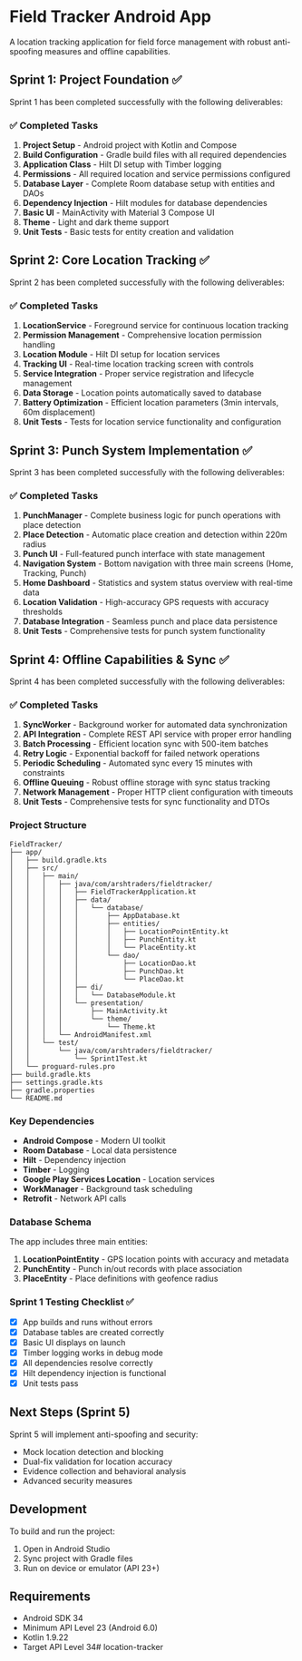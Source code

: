 # Field Tracker Android App

A location tracking application for field force management with robust anti-spoofing measures and offline capabilities.

## Sprint 1: Project Foundation ✅

Sprint 1 has been completed successfully with the following deliverables:

### ✅ Completed Tasks
1. **Project Setup** - Android project with Kotlin and Compose
2. **Build Configuration** - Gradle build files with all required dependencies
3. **Application Class** - Hilt DI setup with Timber logging
4. **Permissions** - All required location and service permissions configured
5. **Database Layer** - Complete Room database setup with entities and DAOs
6. **Dependency Injection** - Hilt modules for database dependencies
7. **Basic UI** - MainActivity with Material 3 Compose UI
8. **Theme** - Light and dark theme support
9. **Unit Tests** - Basic tests for entity creation and validation

## Sprint 2: Core Location Tracking ✅

Sprint 2 has been completed successfully with the following deliverables:

### ✅ Completed Tasks
1. **LocationService** - Foreground service for continuous location tracking
2. **Permission Management** - Comprehensive location permission handling
3. **Location Module** - Hilt DI setup for location services
4. **Tracking UI** - Real-time location tracking screen with controls
5. **Service Integration** - Proper service registration and lifecycle management
6. **Data Storage** - Location points automatically saved to database
7. **Battery Optimization** - Efficient location parameters (3min intervals, 60m displacement)
8. **Unit Tests** - Tests for location service functionality and configuration

## Sprint 3: Punch System Implementation ✅

Sprint 3 has been completed successfully with the following deliverables:

### ✅ Completed Tasks
1. **PunchManager** - Complete business logic for punch operations with place detection
2. **Place Detection** - Automatic place creation and detection within 220m radius
3. **Punch UI** - Full-featured punch interface with state management
4. **Navigation System** - Bottom navigation with three main screens (Home, Tracking, Punch)
5. **Home Dashboard** - Statistics and system status overview with real-time data
6. **Location Validation** - High-accuracy GPS requests with accuracy thresholds
7. **Database Integration** - Seamless punch and place data persistence
8. **Unit Tests** - Comprehensive tests for punch system functionality

## Sprint 4: Offline Capabilities & Sync ✅

Sprint 4 has been completed successfully with the following deliverables:

### ✅ Completed Tasks
1. **SyncWorker** - Background worker for automated data synchronization
2. **API Integration** - Complete REST API service with proper error handling
3. **Batch Processing** - Efficient location sync with 500-item batches
4. **Retry Logic** - Exponential backoff for failed network operations
5. **Periodic Scheduling** - Automated sync every 15 minutes with constraints
6. **Offline Queuing** - Robust offline storage with sync status tracking
7. **Network Management** - Proper HTTP client configuration with timeouts
8. **Unit Tests** - Comprehensive tests for sync functionality and DTOs

### Project Structure
```
FieldTracker/
├── app/
│   ├── build.gradle.kts
│   ├── src/
│   │   ├── main/
│   │   │   ├── java/com/arshtraders/fieldtracker/
│   │   │   │   ├── FieldTrackerApplication.kt
│   │   │   │   ├── data/
│   │   │   │   │   └── database/
│   │   │   │   │       ├── AppDatabase.kt
│   │   │   │   │       ├── entities/
│   │   │   │   │       │   ├── LocationPointEntity.kt
│   │   │   │   │       │   ├── PunchEntity.kt
│   │   │   │   │       │   └── PlaceEntity.kt
│   │   │   │   │       └── dao/
│   │   │   │   │           ├── LocationDao.kt
│   │   │   │   │           ├── PunchDao.kt
│   │   │   │   │           └── PlaceDao.kt
│   │   │   │   ├── di/
│   │   │   │   │   └── DatabaseModule.kt
│   │   │   │   └── presentation/
│   │   │   │       ├── MainActivity.kt
│   │   │   │       └── theme/
│   │   │   │           └── Theme.kt
│   │   │   └── AndroidManifest.xml
│   │   └── test/
│   │       └── java/com/arshtraders/fieldtracker/
│   │           └── Sprint1Test.kt
│   └── proguard-rules.pro
├── build.gradle.kts
├── settings.gradle.kts
├── gradle.properties
└── README.md
```

### Key Dependencies
- **Android Compose** - Modern UI toolkit
- **Room Database** - Local data persistence
- **Hilt** - Dependency injection
- **Timber** - Logging
- **Google Play Services Location** - Location services
- **WorkManager** - Background task scheduling
- **Retrofit** - Network API calls

### Database Schema
The app includes three main entities:
1. **LocationPointEntity** - GPS location points with accuracy and metadata
2. **PunchEntity** - Punch in/out records with place association
3. **PlaceEntity** - Place definitions with geofence radius

### Sprint 1 Testing Checklist ✅
- [x] App builds and runs without errors
- [x] Database tables are created correctly
- [x] Basic UI displays on launch
- [x] Timber logging works in debug mode
- [x] All dependencies resolve correctly
- [x] Hilt dependency injection is functional
- [x] Unit tests pass

## Next Steps (Sprint 5)
Sprint 5 will implement anti-spoofing and security:
- Mock location detection and blocking
- Dual-fix validation for location accuracy
- Evidence collection and behavioral analysis
- Advanced security measures

## Development
To build and run the project:
1. Open in Android Studio
2. Sync project with Gradle files
3. Run on device or emulator (API 23+)

## Requirements
- Android SDK 34
- Minimum API Level 23 (Android 6.0)
- Kotlin 1.9.22
- Target API Level 34# location-tracker
